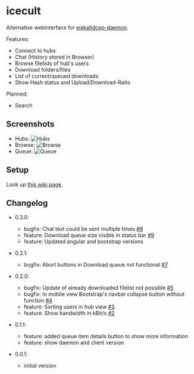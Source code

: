 icecult
=======

Alternative webinterface for [eiskaltdcpp-daemon](https://github.com/eiskaltdcpp/eiskaltdcpp).

Features:
* Connect to hubs
* Chat (History stored in Browser)
* Browse filelists of hub's users
* Download folders/files
* List of current/queued downloads
* Show Hash status and Upload/Download-Ratio

Planned:
* Search

Screenshots
-----------

* Hubs: ![Hubs](https://raw.github.com/kraiz/icecult/master/screens/icecult_hubs.png)
* Browse: ![Browse](https://raw.github.com/kraiz/icecult/master/screens/icecult_browse.png)
* Queue: ![Queue](https://raw.github.com/kraiz/icecult/master/screens/icecult_queue.png)

Setup
-----

Look up [this wiki page](https://github.com/kraiz/icecult/wiki).

Changelog
---------

* 0.3.0:
  * bugfix: Chat text could be sent multiple times [#8](/../../issues/8)
  * feature: Download queue size visible in status bar [#9](/../../issues/9)
  * feature: Updated angular and bootstrap versions

* 0.2.1:
  * bugfix: Abort buttons in Download queue not functional [#7](/../../issues/7)

* 0.2.0:
  * bugfix: Update of already downloaded filelist not possible [#5](/../../issues/5)
  * bugfix: In mobile view Bootstrap's navbar collapse button without function [#4](/../../issues/4)
  * feature: Sorting users in hub view [#3](/../../issues/3)
  * feature: Show bandwidth in kBit/s [#2](/../../issues/2)

* 0.1.1:
  * feature: added queue item details button to show more information
  * feature: show daemon and client version

* 0.0.1:
  * initial version
